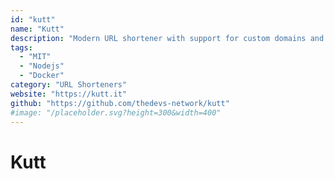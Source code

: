 ```yaml
---
id: "kutt"
name: "Kutt"
description: "Modern URL shortener with support for custom domains and custom URLs."
tags:
  - "MIT"
  - "Nodejs"
  - "Docker"
category: "URL Shorteners"
website: "https://kutt.it"
github: "https://github.com/thedevs-network/kutt"
#image: "/placeholder.svg?height=300&width=400"
---
```


# Kutt
